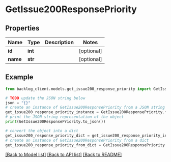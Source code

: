 # GetIssue200ResponsePriority


## Properties

Name | Type | Description | Notes
------------ | ------------- | ------------- | -------------
**id** | **int** |  | [optional] 
**name** | **str** |  | [optional] 

## Example

```python
from backlog_client.models.get_issue200_response_priority import GetIssue200ResponsePriority

# TODO update the JSON string below
json = "{}"
# create an instance of GetIssue200ResponsePriority from a JSON string
get_issue200_response_priority_instance = GetIssue200ResponsePriority.from_json(json)
# print the JSON string representation of the object
print(GetIssue200ResponsePriority.to_json())

# convert the object into a dict
get_issue200_response_priority_dict = get_issue200_response_priority_instance.to_dict()
# create an instance of GetIssue200ResponsePriority from a dict
get_issue200_response_priority_from_dict = GetIssue200ResponsePriority.from_dict(get_issue200_response_priority_dict)
```
[[Back to Model list]](../README.md#documentation-for-models) [[Back to API list]](../README.md#documentation-for-api-endpoints) [[Back to README]](../README.md)


